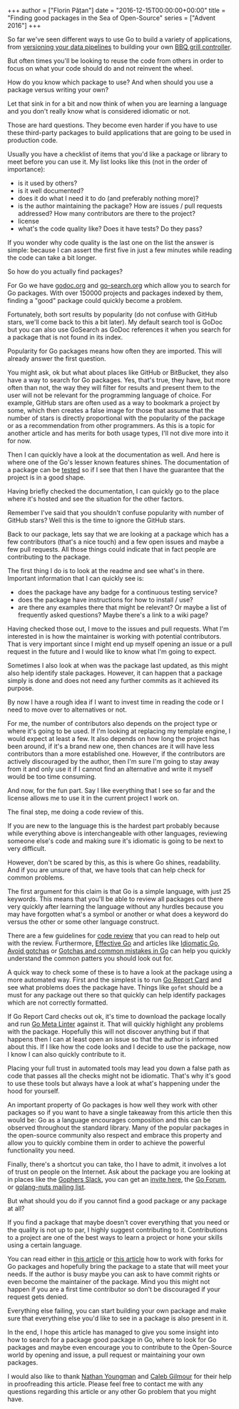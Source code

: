+++
author = ["Florin Pățan"]
date = "2016-12-15T00:00:00+00:00"
title = "Finding good packages in the Sea of Open-Source"
series = ["Advent 2016"]
+++

So far we've seen different ways to use Go to build a variety of applications,
from [versioning your data pipelines](https://blog.gopheracademy.com/advent-2016/pachyderm/) to building your own [BBQ grill controller](https://blog.gopheracademy.com/advent-2016/qpid/).

But often times you'll be looking to reuse the code from others in order to
focus on what your code should do and not reinvent the wheel.

How do you know which package to use? And when should you use a package
versus writing your own?

Let that sink in for a bit and now think of when you are learning a language
and you don't really know what is considered idiomatic or not.

Those are hard questions. They become even harder if you have to use these
third-party packages to build applications that are going to be used in
production code.

Usually you have a checklist of items that you'd like a package or library
to meet before you can use it. My list looks like this (not in the order of 
importance):

- is it used by others?
- is it well documented?
- does it do what I need it to do (and preferably nothing more)?
- is the author maintaining the package? How are issues / pull requests
addressed? How many contributors are there to the project?
- license
- what's the code quality like? Does it have tests? Do they pass?

If you wonder why code quality is the last one on the list the answer is
simple: because I can assert the first five in just a few minutes while
reading the code can take a bit longer.

So how do you actually find packages?

For Go we have [godoc.org](https://godoc.org/) and [go-search.org](http://go-search.org/) which allow you
to search for Go packages. With over 150000 projects and packages indexed
by them, finding a "good" package could quickly become a problem.

Fortunately, both sort results by popularity (do not confuse with GitHub stars,
we'll come back to this a bit later). My default search tool is GoDoc but you
can also use GoSearch as GoDoc references it when you search for a package that
is not found in its index.

Popularity for Go packages means how often they are imported. This will already
answer the first question.

You might ask, ok but what about places like GitHub or BitBucket, they also
have a way to search for Go packages. Yes, that's true, they have, but more
often than not, the way they will filter for results and present them to the
user will not be relevant for the programming language of choice. For example,
GitHub stars are often used as a way to bookmark a project by some, which then
creates a false image for those that assume that the number of stars is
directly proportional with the popularity of the package or as a recommendation
from other programmers. As this is a topic for another article and has merits
for both usage types, I'll not dive more into it for now.

Then I can quickly have a look at the documentation as well. And here is where
one of the Go's lesser known features shines. The documentation of a package
can be [tested](https://blog.golang.org/examples) so if I see that then I have
the guarantee that the project is in a good shape.

Having briefly checked the documentation, I can quickly go to the place where
it's hosted and see the situation for the other factors.

Remember I've said that you shouldn't confuse popularity with number of GitHub
stars? Well this is the time to ignore the GitHub stars.

Back to our package, lets say that we are looking at a package which has a few
contributors (that's a nice touch) and a few open issues and maybe a few pull
requests. All those things could indicate that in fact people are contributing
to the package.

The first thing I do is to look at the readme and see what's in there.
Important information that I can quickly see is:
- does the package have any badge for a continuous testing service?
- does the package have instructions for how to install / use?
- are there any examples there that might be relevant? Or maybe a list of
frequently asked questions? Maybe there's a link to a wiki page?

Having checked those out, I move to the issues and pull requests. What I'm
interested in  is how the maintainer is working with potential contributors.
That is very important since I might end up myself opening an issue or a pull
request in the future and I would like to know what I'm going to expect.

Sometimes I also look at when was the package last updated, as this might also
help identify stale packages. However, it can happen that a package simply is
done and does not need any further commits as it achieved its purpose.

By now I have a rough idea if I want to invest time in reading the code or I
need to move over to alternatives or not.

For me, the number of contributors also depends on the project type or where
it's going to be used. If I'm looking at replacing my template engine, I would
expect at least a few. It also depends on how long the project has been around,
if it's a brand new one, then chances are it will have less contributors than a
more established one. However, if the contributors are actively discouraged by
the author, then I'm sure I'm going to stay away from it and only use it if I
cannot find  an alternative and write it myself would be too time consuming.

And now, for the fun part. Say I like everything that I see so far and the
license allows me to use it in the current project I work on.

The final step, me doing a code review of this.

If you are new to the language this is the hardest part probably because while
everything above is interchangeable with other languages, reviewing someone
else's code and making sure it's idiomatic is going to be next to very
difficult.

However, don't be scared by this, as this is where Go shines, readability. And
if you are unsure of that, we have tools that can help check for common
problems.

The first argument for this claim is that Go is a simple language, with just
25 keywords. This means that you'll be able to review all packages out there
very quickly after learning the language without any hurdles because you may
have forgotten what's a symbol or another or what does a keyword do versus the
other or some other language construct.

There are a few guidelines for [code review](https://GitHub.com/golang/go/wiki/CodeReviewComments) that you can read to
help out with the review. Furthermore, [Effective Go](https://golang.org/doc/effective_go.html) and articles like
[Idiomatic Go](https://dmitri.shuralyov.com/idiomatic-go), [Avoid gotchas](https://divan.GitHub.io/posts/avoid_gotchas) or 
[Gotchas and common mistakes in Go](http://devs.cloudimmunity.com/gotchas-and-common-mistakes-in-go-golang/) can help you
quickly understand the common patters you should look out for.

A quick way to check some of these is to have a look at the package using a
more automated way. First and the simplest is to run [Go Report Card](https://goreportcard.com/) and see
what problems does the package have. Things like `gofmt` should be a must for
any package out there so that quickly can help identify packages which are not
correctly formatted.

If Go Report Card checks out ok, it's time to download the package locally and
run [Go Meta Linter](https://GitHub.com/alecthomas/gometalinter) against it.
That will quickly highlight any problems with the package. Hopefully this will
not discover anything but if that happens then I can at least open an issue so
that the author is informed about this. If I like how the code looks and I
decide to use the package, now I know I can also quickly contribute to it.

Placing your full trust in automated tools may lead you down a false path
as code that passes all the checks might not be idiomatic. That's why it's
good to use these tools but always have a look at what's happening under the
hood for yourself.

An important property of Go packages is how well they work with other packages
so if you want to have a single takeaway from this article then this would be:
Go as a language encourages composition and this can be observed throughout the
standard library. Many of the popular packages in the open-source community
also respect and embrace this property and allow you to quickly combine them
in order to achieve the powerful functionality you need.

Finally, there's a shortcut you can take, tho I have to admit, it involves a
lot of trust on people on the Internet. Ask about the package you are looking
at in places like the [Gophers Slack](https://gophers.slack.com/), you can get
an [invite here](https://invite.slack.golangbridge.org/), the [Go Forum](https://forum.golangbridge.org/), 
or [golang-nuts mailing list](https://groups.google.com/forum/#!forum/golang-nuts).

But what should you do if you cannot find a good package or any package at all?

If you find a package that maybe doesn't cover everything that you need or
the quality is not up to par, I highly suggest contributing to it.
Contributions to a project are one of the best ways to learn a project or hone
your skills using a certain language.

You can read either in [this article](http://blog.sgmansfield.com/2016/06/working-with-forks-in-go/)
or [this article](https://splice.com/blog/contributing-open-source-git-repositories-go/) how to work with forks for
Go packages and hopefully bring the package to a state that will meet your
needs. If the author is busy maybe you can ask to have commit rights or even
become the maintainer of the package. Mind you this might not happen if you are
a first time contributor so don't be discouraged if your request gets denied.

Everything else failing, you can start building your own package and make sure
that everything else you'd like to see in a package is also present in it.

In the end, I hope this article has managed to give you some insight into how
to search for a package good package in Go, where to look for Go packages and
maybe even encourage you to contribute to the Open-Source world by opening
and issue, a pull request or maintaining your own packages.

I would also like to thank [Nathan Youngman](https://github.com/nathany) and [Caleb Gilmour](https://github.com/cgilmour)
for their help in proofreading this article. Please feel free to contact me
with any questions regarding this article or any other Go problem that you
might have.

